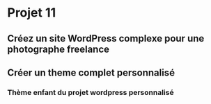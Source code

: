 # Projet 11

## Créez un site WordPress complexe pour une photographe freelance

## Créer un theme complet personnalisé

### Thème enfant du projet wordpress personnalisé
